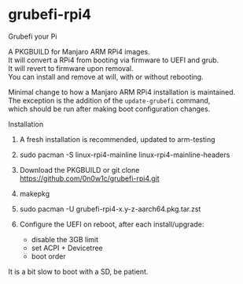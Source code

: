 # grubefi-rpi4
Grubefi your Pi

A PKGBUILD for Manjaro ARM RPi4 images. \
It will convert a RPi4 from booting via firmware to UEFI and grub. \
It will revert to firmware upon removal. \
You can install and remove at will, with or without rebooting.
 
Minimal change to how a Manjaro ARM RPi4 installation is maintained. \
The exception is the addition of the `update-grubefi` command, \
which should be run after making boot configuration changes.

Installation

1) A fresh installation is recommended, updated to arm-testing
 
2) sudo pacman -S linux-rpi4-mainline linux-rpi4-mainline-headers
 
3) Download the PKGBUILD or git clone https://github.com/0n0w1c/grubefi-rpi4.git
 
4) makepkg
 
5) sudo pacman -U grubefi-rpi4-x.y-z-aarch64.pkg.tar.zst
 
6) Configure the UEFI on reboot, after each install/upgrade:
   - disable the 3GB limit
   - set ACPI + Devicetree
   - boot order
 
It is a bit slow to boot with a SD, be patient.
